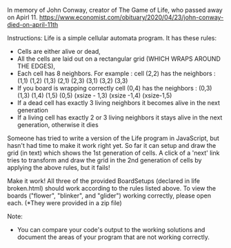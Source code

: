 In memory of John Conway, creator of The Game of Life, who passed away on Apirl 11. https://www.economist.com/obituary/2020/04/23/john-conway-died-on-april-11th

Instructions:
Life is a simple cellular automata program. It has these rules:
* Cells are either alive or dead,
* All the cells are laid out on a rectangular grid (WHICH WRAPS AROUND THE EDGES),
* Each cell has 8 neighbors. For example : cell (2,2) has the neighbors : (1,1) (1,2) (1,3) (2,1) (2,3) (3,1) (3,2) (3,3)
* If you board is wrapping correctly cell (0,4) has the neighbors : (0,3) (1,3) (1,4) (1,5) (0,5) (xsize - 1,3) (xsize -1,4) (xsize-1,5)
* If a dead cell has exactly 3 living neighbors it becomes alive in the next generation
* If a living cell has exactly 2 or 3 living neighbors it stays alive in the next generation, otherwise it dies

Someone has tried to write a version of the Life program in JavaScript, but hasn't had time to make it work right yet. So far it can setup and draw the grid (in text) which shows the 1st generation of cells. A click of a 'next' link tries to transform and draw the grid in the 2nd generation of cells by applying the above rules, but it fails!

Make it work! All three of the provided BoardSetups (declared in life broken.html) should work according to the rules listed above. To view the boards ("flower", "blinker", and "glider") working correctly, please open each. (*They were provided in a zip file)

Note:
- You can compare your code's output to the working solutions and document the areas of your program that are not working correctly.
